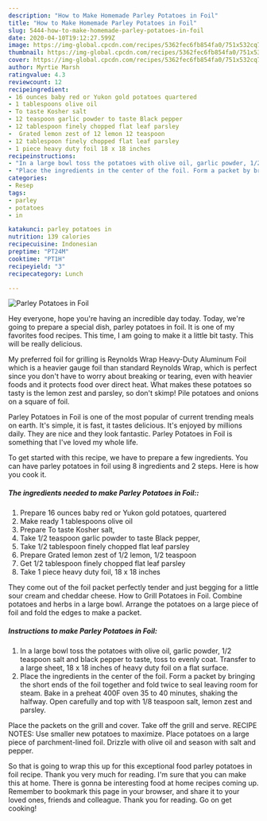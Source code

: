 ```yaml
---
description: "How to Make Homemade Parley Potatoes in Foil"
title: "How to Make Homemade Parley Potatoes in Foil"
slug: 5444-how-to-make-homemade-parley-potatoes-in-foil
date: 2020-04-10T19:12:27.599Z
image: https://img-global.cpcdn.com/recipes/5362fec6fb854fa0/751x532cq70/parley-potatoes-in-foil-recipe-main-photo.jpg
thumbnail: https://img-global.cpcdn.com/recipes/5362fec6fb854fa0/751x532cq70/parley-potatoes-in-foil-recipe-main-photo.jpg
cover: https://img-global.cpcdn.com/recipes/5362fec6fb854fa0/751x532cq70/parley-potatoes-in-foil-recipe-main-photo.jpg
author: Myrtie Marsh
ratingvalue: 4.3
reviewcount: 12
recipeingredient:
- 16 ounces baby red or Yukon gold potatoes quartered
- 1 tablespoons olive oil
- To taste Kosher salt
- 12 teaspoon garlic powder to taste Black pepper
- 12 tablespoon finely chopped flat leaf parsley
-  Grated lemon zest of 12 lemon 12 teaspoon
- 12 tablespoon finely chopped flat leaf parsley
- 1 piece heavy duty foil 18 x 18 inches
recipeinstructions:
- "In a large bowl toss the potatoes with olive oil, garlic powder, 1/2 teaspoon salt and black pepper to taste, toss to evenly coat. Transfer to a large sheet, 18 x 18 inches of heavy duty foil on a flat surface."
- "Place the ingredients in the center of the foil. Form a packet by bringing the short ends of the foil together and fold twice to seal leaving room for steam. Bake in a preheat 400F oven 35 to 40 minutes, shaking the halfway. Open carefully and top with 1/8 teaspoon salt, lemon zest and parsley."
categories:
- Resep
tags:
- parley
- potatoes
- in

katakunci: parley potatoes in
nutrition: 139 calories
recipecuisine: Indonesian
preptime: "PT24M"
cooktime: "PT1H"
recipeyield: "3"
recipecategory: Lunch

---
```



![Parley Potatoes in Foil](https://img-global.cpcdn.com/recipes/5362fec6fb854fa0/751x532cq70/parley-potatoes-in-foil-recipe-main-photo.jpg)

Hey everyone, hope you're having an incredible day today. Today, we're going to prepare a special dish, parley potatoes in foil. It is one of my favorites food recipes. This time, I am going to make it a little bit tasty. This will be really delicious.

My preferred foil for grilling is Reynolds Wrap Heavy-Duty Aluminum Foil which is a heavier gauge foil than standard Reynolds Wrap, which is perfect since you don&#39;t have to worry about breaking or tearing, even with heavier foods and it protects food over direct heat. What makes these potatoes so tasty is the lemon zest and parsley, so don&#39;t skimp! Pile potatoes and onions on a square of foil.

Parley Potatoes in Foil is one of the most popular of current trending meals on earth. It's simple, it is fast, it tastes delicious. It's enjoyed by millions daily. They are nice and they look fantastic. Parley Potatoes in Foil is something that I've loved my whole life.


To get started with this recipe, we have to prepare a few ingredients. You can have parley potatoes in foil using 8 ingredients and 2 steps. Here is how you cook it.

##### The ingredients needed to make Parley Potatoes in Foil::

1. Prepare 16 ounces baby red or Yukon gold potatoes, quartered
1. Make ready 1 tablespoons olive oil
1. Prepare To taste Kosher salt,
1. Take 1/2 teaspoon garlic powder to taste Black pepper,
1. Take 1/2 tablespoon finely chopped flat leaf parsley
1. Prepare  Grated lemon zest of 1/2 lemon, 1/2 teaspoon
1. Get 1/2 tablespoon finely chopped flat leaf parsley
1. Take 1 piece heavy duty foil, 18 x 18 inches


They come out of the foil packet perfectly tender and just begging for a little sour cream and cheddar cheese. How to Grill Potatoes in Foil. Combine potatoes and herbs in a large bowl. Arrange the potatoes on a large piece of foil and fold the edges to make a packet. 

##### Instructions to make Parley Potatoes in Foil:

1. In a large bowl toss the potatoes with olive oil, garlic powder, 1/2 teaspoon salt and black pepper to taste, toss to evenly coat. Transfer to a large sheet, 18 x 18 inches of heavy duty foil on a flat surface.
1. Place the ingredients in the center of the foil. Form a packet by bringing the short ends of the foil together and fold twice to seal leaving room for steam. Bake in a preheat 400F oven 35 to 40 minutes, shaking the halfway. Open carefully and top with 1/8 teaspoon salt, lemon zest and parsley.


Place the packets on the grill and cover. Take off the grill and serve. RECIPE NOTES: Use smaller new potatoes to maximize. Place potatoes on a large piece of parchment-lined foil. Drizzle with olive oil and season with salt and pepper. 

So that is going to wrap this up for this exceptional food parley potatoes in foil recipe. Thank you very much for reading. I'm sure that you can make this at home. There is gonna be interesting food at home recipes coming up. Remember to bookmark this page in your browser, and share it to your loved ones, friends and colleague. Thank you for reading. Go on get cooking!
